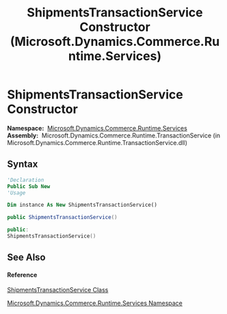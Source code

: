 ﻿---
title: ShipmentsTransactionService Constructor  (Microsoft.Dynamics.Commerce.Runtime.Services)
TOCTitle: ShipmentsTransactionService Constructor
ms:assetid: M:Microsoft.Dynamics.Commerce.Runtime.Services.ShipmentsTransactionService.#ctor
ms:mtpsurl: https://technet.microsoft.com/en-us/library/microsoft.dynamics.commerce.runtime.services.shipmentstransactionservice.shipmentstransactionservice(v=AX.60)
ms:contentKeyID: 65320740
ms.date: 05/18/2015
mtps_version: v=AX.60
f1_keywords:
- Microsoft.Dynamics.Commerce.Runtime.Services.ShipmentsTransactionService.#ctor
dev_langs:
- CSharp
- C++
- VB
---

# ShipmentsTransactionService Constructor

**Namespace:**  [Microsoft.Dynamics.Commerce.Runtime.Services](microsoft-dynamics-commerce-runtime-services-namespace.md)  
**Assembly:**  Microsoft.Dynamics.Commerce.Runtime.TransactionService (in Microsoft.Dynamics.Commerce.Runtime.TransactionService.dll)

## Syntax

``` vb
'Declaration
Public Sub New
'Usage

Dim instance As New ShipmentsTransactionService()
```

``` csharp
public ShipmentsTransactionService()
```

``` c++
public:
ShipmentsTransactionService()
```

## See Also

#### Reference

[ShipmentsTransactionService Class](shipmentstransactionservice-class-microsoft-dynamics-commerce-runtime-services.md)

[Microsoft.Dynamics.Commerce.Runtime.Services Namespace](microsoft-dynamics-commerce-runtime-services-namespace.md)

